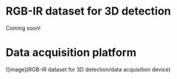 # RGB-IR dataset for 3D detection
Coming soon!
# Data acquisition platform
![image](RGB-IR dataset for 3D detection/data acquisition device)

